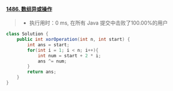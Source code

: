 #### [1486. 数组异或操作](https://leetcode-cn.com/problems/xor-operation-in-an-array/)

> - 执行用时：0 ms, 在所有 Java 提交中击败了100.00%的用户

```java
class Solution {
    public int xorOperation(int n, int start) {
        int ans = start;
        for(int i = 1; i < n; i++){
            int num = start + 2 * i;
            ans ^= num;
        }
        return ans;
    }
}
```

